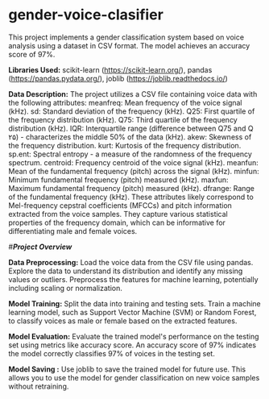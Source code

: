# gender-voice-clasifier
This project implements a gender classification system based on voice analysis using a dataset in CSV format. The model achieves an accuracy score of 97%.

**Libraries Used:**
scikit-learn (https://scikit-learn.org/),
pandas (https://pandas.pydata.org/),
joblib (https://joblib.readthedocs.io/)

**Data Description:**
The project utilizes a CSV file containing voice data with the following attributes:
meanfreq: Mean frequency of the voice signal (kHz).
sd: Standard deviation of the frequency (kHz).
Q25: First quartile of the frequency distribution (kHz).
Q75: Third quartile of the frequency distribution (kHz).
IQR: Interquartile range (difference between Q75 and Q ۲۵) - characterizes the middle 50% of the data (kHz).
akew: Skewness of the frequency distribution.
kurt: Kurtosis of the frequency distribution.
sp.ent: Spectral entropy - a measure of the randomness of the frequency spectrum.
centroid: Frequency centroid of the voice signal (kHz).
meanfun: Mean of the fundamental frequency (pitch) across the signal (kHz).
minfun: Minimum fundamental frequency (pitch) measured (kHz).
maxfun: Maximum fundamental frequency (pitch) measured (kHz).
dfrange: Range of the fundamental frequency (kHz).
These attributes likely correspond to Mel-frequency cepstral coefficients (MFCCs) and pitch information extracted from the voice samples. They capture various statistical properties of the frequency domain, which can be informative for differentiating male and female voices.

#_**Project Overview**_

**Data Preprocessing:**
Load the voice data from the CSV file using pandas.
Explore the data to understand its distribution and identify any missing values or outliers.
Preprocess the features for machine learning, potentially including scaling or normalization.

**Model Training:**
Split the data into training and testing sets.
Train a machine learning model, such as Support Vector Machine (SVM) or Random Forest, to classify voices as male or female based on the extracted features.

**Model Evaluation:**
Evaluate the trained model's performance on the testing set using metrics like accuracy score.
An accuracy score of 97% indicates the model correctly classifies 97% of voices in the testing set.

**Model Saving :**
Use joblib to save the trained model for future use.
This allows you to use the model for gender classification on new voice samples without retraining.
